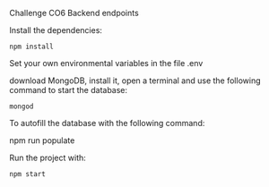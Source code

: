 Challenge CO6
Backend endpoints

Install the dependencies:

    npm install

Set your own environmental variables in the file .env

download MongoDB, install it, open a terminal and use the following command to start the database:

    mongod

To autofill the database with the following command:

  npm run populate
  
Run the project with:

    npm start